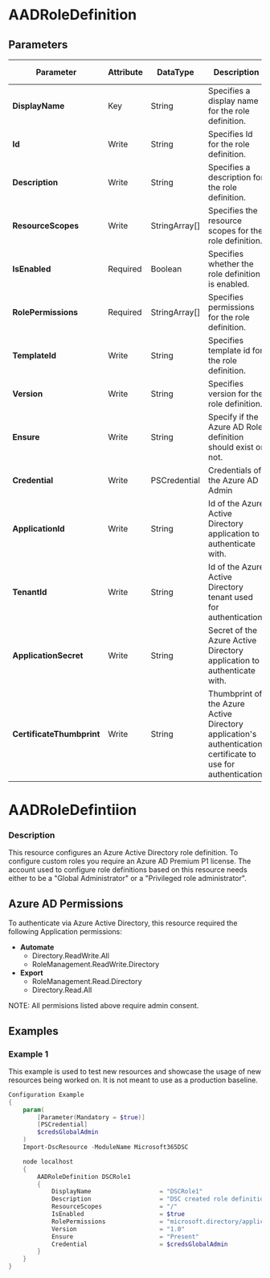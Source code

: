 ﻿# AADRoleDefinition

## Parameters

| Parameter | Attribute | DataType | Description | Allowed Values |
| --- | --- | --- | --- | --- |
| **DisplayName** | Key | String | Specifies a display name for the role definition. ||
| **Id** | Write | String | Specifies Id for the role definition. ||
| **Description** | Write | String | Specifies a description for the role definition. ||
| **ResourceScopes** | Write | StringArray[] | Specifies the resource scopes for the role definition. ||
| **IsEnabled** | Required | Boolean | Specifies whether the role definition is enabled. ||
| **RolePermissions** | Required | StringArray[] | Specifies permissions for the role definition. ||
| **TemplateId** | Write | String | Specifies template id for the role definition. ||
| **Version** | Write | String | Specifies version for the role definition. ||
| **Ensure** | Write | String | Specify if the Azure AD Role definition should exist or not. |Present, Absent|
| **Credential** | Write | PSCredential | Credentials of the Azure AD Admin ||
| **ApplicationId** | Write | String | Id of the Azure Active Directory application to authenticate with. ||
| **TenantId** | Write | String | Id of the Azure Active Directory tenant used for authentication. ||
| **ApplicationSecret** | Write | String | Secret of the Azure Active Directory application to authenticate with. ||
| **CertificateThumbprint** | Write | String | Thumbprint of the Azure Active Directory application's authentication certificate to use for authentication. ||

# AADRoleDefintiion

### Description

This resource configures an Azure Active Directory role definition.
To configure custom roles you require an Azure AD Premium P1 license.
The account used to configure role definitions based on this resource needs either to be a
"Global Administrator" or a "Privileged role administrator".

## Azure AD Permissions

To authenticate via Azure Active Directory, this resource required the following Application permissions:

* **Automate**
  * Directory.ReadWrite.All
  * RoleManagement.ReadWrite.Directory
* **Export**
  * RoleManagement.Read.Directory
  * Directory.Read.All

NOTE: All permisions listed above require admin consent.

## Examples

### Example 1

This example is used to test new resources and showcase the usage of new resources being worked on.
It is not meant to use as a production baseline.

```powershell
Configuration Example
{
    param(
        [Parameter(Mandatory = $true)]
        [PSCredential]
        $credsGlobalAdmin
    )
    Import-DscResource -ModuleName Microsoft365DSC

    node localhost
    {
        AADRoleDefinition DSCRole1
        {
            DisplayName                   = "DSCRole1"
            Description                   = "DSC created role definition"
            ResourceScopes                = "/"
            IsEnabled                     = $true
            RolePermissions               = "microsoft.directory/applicationPolicies/allProperties/read","microsoft.directory/applicationPolicies/allProperties/update","microsoft.directory/applicationPolicies/basic/update"
            Version                       = "1.0"
            Ensure                        = "Present"
            Credential                    = $credsGlobalAdmin
        }
    }
}
```


